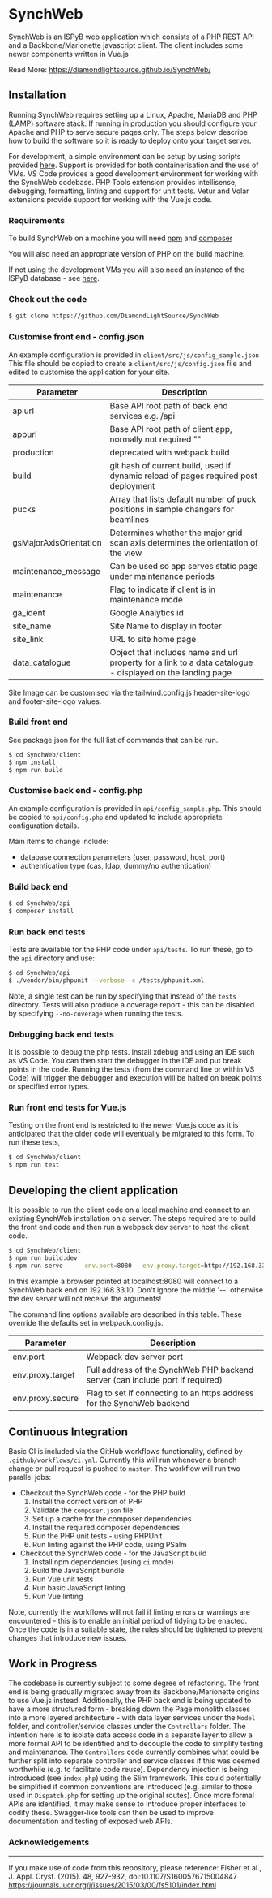 # SynchWeb
SynchWeb is an ISPyB web application which consists of a PHP REST API and a Backbone/Marionette javascript client.
The client includes some newer components written in Vue.js

Read More: https://diamondlightsource.github.io/SynchWeb/

## Installation
Running SynchWeb requires setting up a Linux, Apache, MariaDB and PHP (LAMP) software stack. If running in production you should configure your Apache and PHP to serve secure pages only. The steps below describe how to build the software so it is ready to deploy onto your target server.

For development, a simple environment can be setup by using scripts provided 
[here](https://github.com/DiamondLightSource/synchweb-devel-env). Support is provided for both 
containerisation and the use of VMs. VS Code provides a good development environment for working
with the SynchWeb codebase.  PHP Tools extension provides intellisense, debugging, formatting, 
linting and support for unit tests. Vetur and Volar extensions provide support for working with 
the Vue.js code.

### Requirements
To build SynchWeb on a machine you will need [npm](https://docs.npmjs.com/) and [composer](https://getcomposer.org/)

You will also need an appropriate version of PHP on the build machine.

If not using the development VMs you will also need an instance of the ISPyB database - see [here](https://github.com/DiamondLightSource/ispyb-database).

### Check out the code
```sh
$ git clone https://github.com/DiamondLightSource/SynchWeb
```

### Customise front end - config.json
An example configuration is provided in `client/src/js/config_sample.json`
This file should be copied to create a `client/src/js/config.json` file and edited to customise the application for your site.

| Parameter | Description |
| ------ | ------ |
| apiurl | Base API root path of back end services e.g. /api |
| appurl | Base API root path of client app, normally not required ""|
| production | deprecated with webpack build |
| build | git hash of current build, used if dynamic reload of pages required post deployment|
| pucks | Array that lists default number of puck positions in sample changers for beamlines |
| gsMajorAxisOrientation | Determines whether the major grid scan axis determines the orientation of the view |
| maintenance_message | Can be used so app serves static page under maintenance periods |
| maintenance | Flag to indicate if client is in maintenance mode|
| ga_ident | Google Analytics id|
| site_name | Site Name to display in footer |
| site_link | URL to site home page |
| data_catalogue | Object that includes name and url property for a link to a data catalogue - displayed on the landing page |

Site Image can be customised via the tailwind.config.js header-site-logo and footer-site-logo values.

### Build front end
See package.json for the full list of commands that can be run.

```sh
$ cd SynchWeb/client
$ npm install
$ npm run build
```

### Customise back end - config.php
An example configuration is provided in `api/config_sample.php`.  This should be copied to
`api/config.php` and updated to include appropriate configuration details.

Main items to change include:
- database connection parameters (user, password, host, port)
- authentication type (cas, ldap, dummy/no authentication)

### Build back end
```sh
$ cd SynchWeb/api
$ composer install
```

### Run back end tests
Tests are available for the PHP code under `api/tests`.  To run these, go to the `api` directory and use:

```sh
$ cd SynchWeb/api
$ ./vendor/bin/phpunit --verbose -c /tests/phpunit.xml
```
Note, a single test can be run by specifying that instead of the `tests` directory.  Tests
will also produce a coverage report - this can be disabled by specifying `--no-coverage` when
running the tests.

### Debugging back end tests
It is possible to debug the php tests.  Install xdebug and using an IDE such as VS Code.  You
can then start the debugger in the IDE and put break points in the code.  Running the tests
(from the command line or within VS Code) will trigger the debugger and execution will be
halted on break points or specified error types.

### Run front end tests for Vue.js
Testing on the front end is restricted to the newer Vue.js code as it is 
anticipated that the older code will eventually be migrated to this form.
To run these tests, 

```sh
$ cd SynchWeb/client
$ npm run test
```

## Developing the client application
It is possible to run the client code on a local machine and connect to an existing SynchWeb installation on a server.
The steps required are to build the front end code and then run a webpack dev server to host the client code.
```sh
$ cd SynchWeb/client
$ npm run build:dev
$ npm run serve -- --env.port=8080 --env.proxy.target=http://192.168.33.10
```
In this example a browser pointed at localhost:8080 will connect to a SynchWeb back end on 192.168.33.10. Don't ignore the middle '--' otherwise the dev server will not receive the arguments!

The command line options available are described in this table. These override the defaults set in webpack.config.js.

| Parameter | Description |
| ------ | ------ |
| env.port | Webpack dev server port |
| env.proxy.target | Full address of the SynchWeb PHP backend server (can include port if required) |
| env.proxy.secure | Flag to set if connecting to an https address for the SynchWeb backend |

## Continuous Integration
Basic CI is included via the GitHub workflows functionality, defined by
`.github/workflows/ci.yml`.  Currently this will run whenever a branch change or
pull request is pushed to `master`.  The workflow will run two parallel jobs:

* Checkout the SynchWeb code - for the PHP build
  1. Install the correct version of PHP
  1. Validate the `composer.json` file
  1. Set up a cache for the composer dependencies
  1. Install the required composer dependencies
  1. Run the PHP unit tests - using PHPUnit
  1. Run linting against the PHP code, using PSalm
* Checkout the SynchWeb code - for the JavaScript build
  1. Install npm dependencies (using `ci` mode)
  1. Build the JavaScript bundle
  1. Run Vue unit tests
  1. Run basic JavaScript linting
  1. Run Vue linting

Note, currently the workflows will not fail if linting errors or warnings are 
encountered - this is to enable an initial period of tidying to be enacted.  Once 
the code is in a suitable state, the rules should be tightened to prevent changes 
that introduce new issues.

## Work in Progress
The codebase is currently subject to some degree of refactoring.  The front end is being gradually 
migrated away from its Backbone/Marionette origins to use Vue.js instead.  Additionally, the
PHP back end is being updated to have a more structured form - breaking down the Page monolith 
classes into a more layered architecture - with data layer services under the `Model` folder, and
controller/service classes under the `Controllers` folder.  The intention here is to isolate data
access code in a separate layer to allow a more formal API to be identified and to decouple the code
to simplify testing and maintenance.  The `Controllers` code currently combines what could be 
further split into separate controller and service classes if this was deemed worthwhile (e.g. to 
facilitate code reuse).  Dependency injection is being introduced (see `index.php`) using the Slim
framework.  This could potentially be simplified if common conventions are introduced (e.g. similar 
to those used in `Dispatch.php` for setting up the original routes).  Once more formal APIs are 
identified, it may make sense to introduce proper interfaces to codify these.  Swagger-like tools 
can then be used to improve documentation and testing of exposed web APIs.

### Acknowledgements
----------------
If you make use of code from this repository, please reference:
Fisher et al., J. Appl. Cryst. (2015). 48, 927-932, doi:10.1107/S1600576715004847
https://journals.iucr.org/j/issues/2015/03/00/fs5101/index.html
